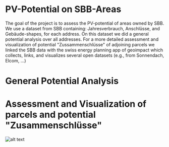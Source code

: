 # PV-Potential on SBB-Areas
The goal of the project is to assess the PV-potential of areas owned by SBB. We use a dataset from SBB containing: Jahresverbrauch, Anschlüsse, and Gebäude-shapes, for each address.
On this dataset we did a general potential analysis over all addresses.
For a more detailed assessment and visualization of potential "Zussammenschlüsse" of adjoining parcels we linked the SBB data with the swiss energy planning app of geoimpact which collects, links, and visualizes several open datasets (e.g., from Sonnendach, Elcom, ...)


# General Potential Analysis



# Assessment and Visualization of parcels and potential "Zusammenschlüsse"
![alt text](https://raw.githubusercontent.com/magnetilo/max-pv-strom-sbb/master/potential-zusammenschlüsse.png)
